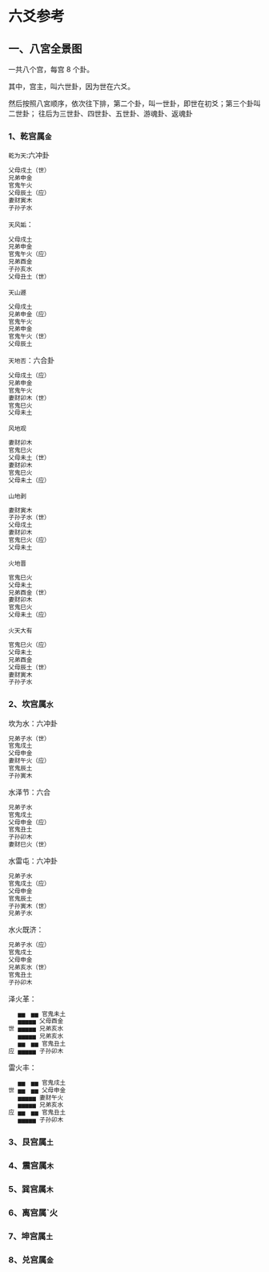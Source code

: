 # 六爻参考

## 一、八宮全景图

一共八个宫，每宫 8 个卦。

其中，宫主，叫六世卦，因为世在六爻。

然后按照八宮顺序，依次往下排，第二个卦，叫一世卦，即世在初爻；第三个卦叫二世卦；
往后为三世卦、四世卦、五世卦、游魂卦、返魂卦

### 1、乾宫属`金`

`乾为天`:六冲卦

```js
父母戌土（世）
兄弟申金
官鬼午火
父母辰土（应）
妻财寅木
子孙子水
```

`天风姤`：

```js
父母戌土
兄弟申金
官鬼午火（应）
兄弟酉金
子孙亥水
父母丑土（世）
```

`天山遯`

```js
父母戌土
兄弟申金（应）
官鬼午火
兄弟申金
官鬼午火（世）
父母辰土
```

`天地否`：六合卦

```js
父母戌土（应）
兄弟申金
官鬼午火
妻财卯木（世）
官鬼巳火
父母未土
```

`风地观`

```js
妻财卯木
官鬼巳火
父母未土（世）
妻财卯木
官鬼巳火
父母未土（应）
```

`山地剥`

```js
妻财寅木
子孙子水（世）
父母戌土
妻财卯木
官鬼巳火（应）
父母未土
```

`火地晋`

```js
官鬼巳火
父母未土
兄弟酉金（世）
妻财卯木
官鬼巳火
父母未土（应）
```

`火天大有`

```js
官鬼巳火（应）
父母未土
兄弟酉金
父母辰土（世）
妻财寅木
子孙子水
```

### 2、坎宫属`水`

坎为水：六冲卦

```js
兄弟子水（世）
官鬼戌土
父母申金
妻财午火（应）
官鬼辰土
子孙寅木
```

水泽节：六合

```js
兄弟子水
官鬼戌土
父母申金（应）
官鬼丑土
子孙卯木
妻财巳火（世）
```

水雷屯：六冲卦

```js
兄弟子水
官鬼戌土（应）
父母申金
官鬼辰土
子孙寅木（世）
兄弟子水
```

水火既济：

```js
兄弟子水（应）
官鬼戌土
父母申金
兄弟亥水（世）
官鬼丑土
子孙卯木
```

泽火革：

```js
　 ▅▅　▅▅ 官鬼未土
　 ▅▅▅▅▅ 父母酉金
世 ▅▅▅▅▅ 兄弟亥水
　 ▅▅▅▅▅ 兄弟亥水
　 ▅▅　▅▅ 官鬼丑土
应 ▅▅▅▅▅ 子孙卯木
```

雷火丰：

```js
　 ▅▅　▅▅ 官鬼戌土
世 ▅▅　▅▅ 父母申金
　 ▅▅▅▅▅ 妻财午火
　 ▅▅▅▅▅ 兄弟亥水
应 ▅▅　▅▅ 官鬼丑土
　 ▅▅▅▅▅ 子孙卯木
```

### 3、艮宫属`土`

### 4、震宫属`木`

### 5、巽宫属`木`

### 6、离宫属`火

### 7、坤宫属`土`

### 8、兑宫属`金`
